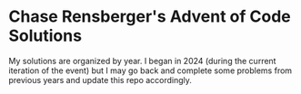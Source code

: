 # Chase Rensberger's Advent of Code Solutions

My solutions are organized by year. I began in 2024 (during the current iteration of the event) but I may go back and complete some problems from previous years and update this repo accordingly.
